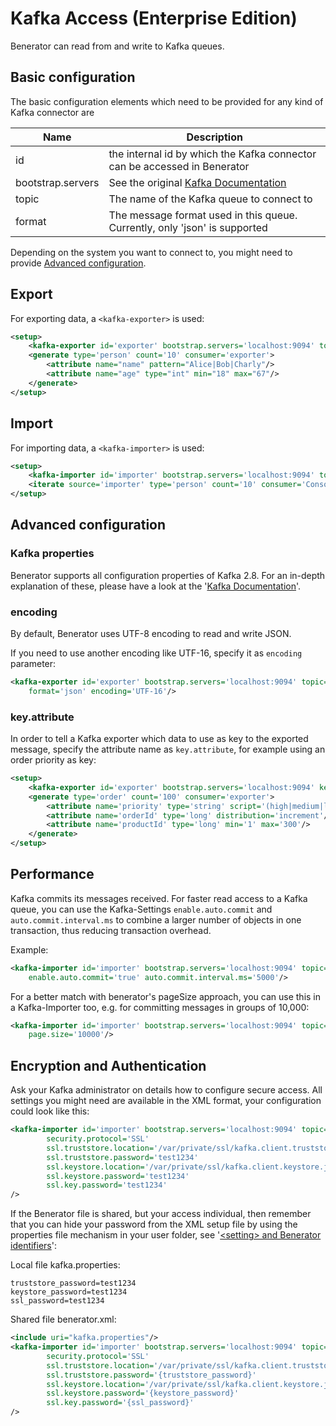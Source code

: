 # Kafka Access (Enterprise Edition)

Benerator can read from and write to Kafka queues.

## Basic configuration

The basic configuration elements which need to be provided for any kind of Kafka connector are

| Name | Description |
| --- | --- |
| id | the internal id by which the Kafka connector can be accessed in Benerator |
| bootstrap.servers | See the original [Kafka Documentation](https://kafka.apache.org/documentation/#producerconfigs_bootstrap.servers)
| topic | The name of the Kafka queue to connect to |
| format | The message format used in this queue. Currently, only 'json' is supported |

Depending on the system you want to connect to, 
you might need to provide [Advanced configuration](#advanced-configuration).


## Export

For exporting data, a ```<kafka-exporter>``` is used:

```xml
<setup>
    <kafka-exporter id='exporter' bootstrap.servers='localhost:9094' topic='kafka-demo' format='json'/>
    <generate type='person' count='10' consumer='exporter'>
        <attribute name="name" pattern="Alice|Bob|Charly"/>
        <attribute name="age" type="int" min="18" max="67"/>
    </generate>
</setup>

```
## Import

For importing data, a ```<kafka-importer>``` is used:

```xml
<setup>
    <kafka-importer id='importer' bootstrap.servers='localhost:9094' topic='kafka-demo' format='json'/>
    <iterate source='importer' type='person' count='10' consumer='ConsoleExporter'/>
</setup>
```

## Advanced configuration

### Kafka properties

Benerator supports all configuration properties of Kafka 2.8.
For an in-depth explanation of these, please have a look at the 
'[Kafka Documentation](https://kafka.apache.org/documentation/)'.

### encoding

By default, Benerator uses UTF-8 encoding to read and write JSON. 

If you need to use another encoding like UTF-16, specify it as `encoding` parameter:

```xml
<kafka-exporter id='exporter' bootstrap.servers='localhost:9094' topic='kafka-demo' 
    format='json' encoding='UTF-16'/>
```

### key.attribute

In order to tell a Kafka exporter which data to use as key to the exported message, 
specify the attribute name as ```key.attribute```, for example using an order priority as key:
```xml
<setup>
    <kafka-exporter id='exporter' bootstrap.servers='localhost:9094' key.attribute='priority' topic='kafka-demo' format='json'/>
    <generate type='order' count='100' consumer='exporter'>
        <attribute name='priority' type='string' script='(high|medium|low)'/>
        <attribute name='orderId' type='long' distribution='increment'/>
        <attribute name='productId' type='long' min='1' max='300'/>
    </generate>
</setup>
```

## Performance

Kafka commits its messages received. For faster read access to a Kafka queue, you can use 
the Kafka-Settings ```enable.auto.commit``` and ```auto.commit.interval.ms``` to combine 
a larger number of objects in one transaction, thus reducing transaction overhead. 

Example:

```xml
<kafka-importer id='importer' bootstrap.servers='localhost:9094' topic='kafka-demo' format='json' 
    enable.auto.commit='true' auto.commit.interval.ms='5000'/>
```

For a better match with benerator's pageSize approach, you can use this in a Kafka-Importer too, 
e.g. for committing messages in groups of 10,000:

```xml
<kafka-importer id='importer' bootstrap.servers='localhost:9094' topic='kafka-demo' format='json' 
    page.size='10000'/>
```

## Encryption and Authentication

Ask your Kafka administrator on details how to configure secure access. 
All settings you might need are available in the XML format, 
your configuration could look like this:

```xml
<kafka-importer id='importer' bootstrap.servers='localhost:9094' topic='kafka-demo' format='json'
        security.protocol='SSL'
        ssl.truststore.location='/var/private/ssl/kafka.client.truststore.jks' 
        ssl.truststore.password='test1234'
        ssl.keystore.location='/var/private/ssl/kafka.client.keystore.jks'
        ssl.keystore.password='test1234'
        ssl.key.password='test1234'
/>
```

If the Benerator file is shared, but your access individual, 
then remember that you can hide your password from the XML setup file by using the 
properties file mechanism in your user folder, see 
'[&lt;setting&gt; and Benerator identifiers](data_generation_concepts.md#setting-and-benerator-identifiers)':

Local file kafka.properties:
```
truststore_password=test1234
keystore_password=test1234
ssl_password=test1234
```

Shared file benerator.xml:

```xml
<include uri="kafka.properties"/>
<kafka-importer id='importer' bootstrap.servers='localhost:9094' topic='kafka-demo' format='json'
        security.protocol='SSL'
        ssl.truststore.location='/var/private/ssl/kafka.client.truststore.jks' 
        ssl.truststore.password='{truststore_password}'
        ssl.keystore.location='/var/private/ssl/kafka.client.keystore.jks'
        ssl.keystore.password='{keystore_password}'
        ssl.key.password='{ssl_password}'
/>
```
